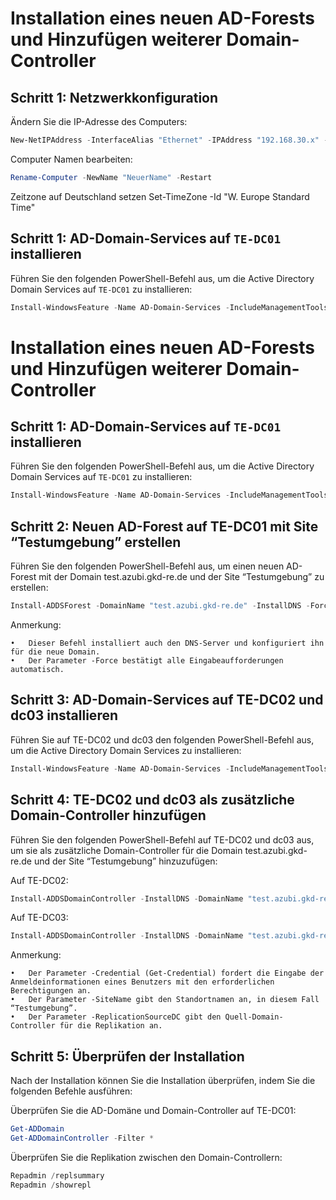 # Installation eines neuen AD-Forests und Hinzufügen weiterer Domain-Controller

## Schritt 1: Netzwerkkonfiguration

Ändern Sie die IP-Adresse des Computers:

```powershell
New-NetIPAddress -InterfaceAlias "Ethernet" -IPAddress "192.168.30.x" -PrefixLength 24 -DefaultGateway "192.168.30.1"
```
Computer Namen bearbeiten:
```powershell
Rename-Computer -NewName "NeuerName" -Restart
```

Zeitzone auf Deutschland setzen
Set-TimeZone -Id "W. Europe Standard Time"

## Schritt 1: AD-Domain-Services auf `TE-DC01` installieren

Führen Sie den folgenden PowerShell-Befehl aus, um die Active Directory Domain Services auf `TE-DC01` zu installieren:

```powershell
Install-WindowsFeature -Name AD-Domain-Services -IncludeManagementTools
```

# Installation eines neuen AD-Forests und Hinzufügen weiterer Domain-Controller

## Schritt 1: AD-Domain-Services auf `TE-DC01` installieren

Führen Sie den folgenden PowerShell-Befehl aus, um die Active Directory Domain Services auf `TE-DC01` zu installieren:

```powershell
Install-WindowsFeature -Name AD-Domain-Services -IncludeManagementTools
```
## Schritt 2: Neuen AD-Forest auf TE-DC01 mit Site “Testumgebung” erstellen

Führen Sie den folgenden PowerShell-Befehl aus, um einen neuen AD-Forest mit der Domain test.azubi.gkd-re.de und der Site “Testumgebung” zu erstellen:

```powershell
Install-ADDSForest -DomainName "test.azubi.gkd-re.de" -InstallDNS -Force -SiteName "Testumgebung"
```
Anmerkung:

	•	Dieser Befehl installiert auch den DNS-Server und konfiguriert ihn für die neue Domain.
	•	Der Parameter -Force bestätigt alle Eingabeaufforderungen automatisch.

## Schritt 3: AD-Domain-Services auf TE-DC02 und dc03 installieren

Führen Sie auf TE-DC02 und dc03 den folgenden PowerShell-Befehl aus, um die Active Directory Domain Services zu installieren:

```powershell
Install-WindowsFeature -Name AD-Domain-Services -IncludeManagementTools
```

## Schritt 4: TE-DC02 und dc03 als zusätzliche Domain-Controller hinzufügen

Führen Sie den folgenden PowerShell-Befehl auf TE-DC02 und dc03 aus, um sie als zusätzliche Domain-Controller für die Domain test.azubi.gkd-re.de und der Site “Testumgebung” hinzuzufügen:

Auf TE-DC02:
```powershell
Install-ADDSDomainController -InstallDNS -DomainName "test.azubi.gkd-re.de" -Credential (Get-Credential) -SiteName "Testumgebung" -ReplicationSourceDC "dc01.test.azubi.gkd-re.de" -Force
```

Auf TE-DC03:
```powershell
Install-ADDSDomainController -InstallDNS -DomainName "test.azubi.gkd-re.de" -Credential (Get-Credential) -SiteName "Testumgebung" -ReplicationSourceDC "dc01.test.azubi.gkd-re.de" -Force
```
Anmerkung:

	•	Der Parameter -Credential (Get-Credential) fordert die Eingabe der Anmeldeinformationen eines Benutzers mit den erforderlichen Berechtigungen an.
	•	Der Parameter -SiteName gibt den Standortnamen an, in diesem Fall “Testumgebung”.
	•	Der Parameter -ReplicationSourceDC gibt den Quell-Domain-Controller für die Replikation an.


## Schritt 5: Überprüfen der Installation

Nach der Installation können Sie die Installation überprüfen, indem Sie die folgenden Befehle ausführen:

Überprüfen Sie die AD-Domäne und Domain-Controller auf TE-DC01:
```powershell
Get-ADDomain
Get-ADDomainController -Filter *
```
Überprüfen Sie die Replikation zwischen den Domain-Controllern:
```powershell
Repadmin /replsummary
Repadmin /showrepl
```

